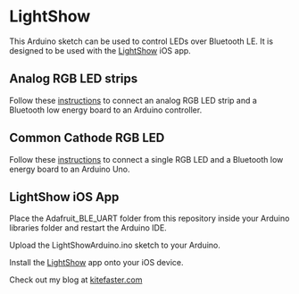 LightShow
=========

This Arduino sketch can be used to control LEDs over Bluetooth LE.  It is designed to be used with the [LightShow](https://itunes.apple.com/us/app/apple-store/id955092313?pt=117264536&ct=github&mt=8) iOS app.


Analog RGB LED strips
-----------
Follow these [instructions](http://kitefaster.com/2016/02/17/create-your-own-led-light-show-with-an-arduino-and-an-iphone/?utm_source=github&utm_medium=link&utm_campaign=cross) to connect an analog RGB LED strip and a Bluetooth low energy board to an Arduino controller.


Common Cathode RGB LED
-----------
Follow these [instructions](http://www.instructables.com/id/Control-LED-light-color-via-an-Arduino-and-an-iPho/) to connect a single RGB LED and a Bluetooth low energy board to an Arduino Uno.


LightShow iOS App
-----------
Place the Adafruit_BLE_UART folder from this repository inside your Arduino libraries folder and restart the Arduino IDE.

Upload the LightShowArduino.ino sketch to your Arduino.

Install the [LightShow](https://itunes.apple.com/us/app/apple-store/id955092313?pt=117264536&ct=github&mt=8) app onto your iOS device.


Check out my blog at [kitefaster.com](http://kitefaster.com/?utm_source=github&utm_medium=link&utm_campaign=cross)
